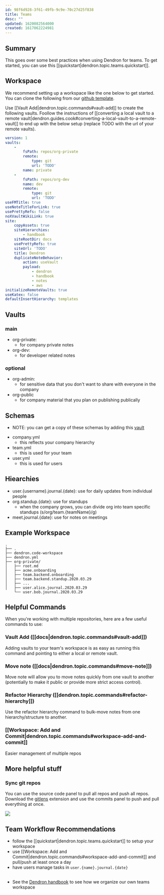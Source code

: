 ```yaml
---
id: 98f6d928-3f61-49fb-9c9e-70c27d25f838
title: Teams
desc: ""
updated: 1620082564000
created: 1617062224981
---
```


## Summary

This goes over some best practices when using Dendron for teams. To get started, you can use this [[quickstart|dendron.topic.teams.quickstart]].

## Workspace

We recommend setting up a workspace like the one below to get started. You can clone the following from our [github template](https://github.com/dendronhq/org-workspace-template). 

Use [[Vault Add|dendron.topic.commands#vault-add]] to create the following vaults. Foollow the instructions of [[converting a local vault to a remote vault|dendron.guides.cook#converting-a-local-vault-to-a-remote-vault]] to end up with the below setup (replace TODO with the url of your remote vaults).

```yml
version: 1
vaults:
    -
        fsPath: repos/org-private
        remote:
            type: git
            url: 'TODO'
        name: private
    -
        fsPath: repos/org-dev
        name: dev
        remote:
            type: git
            url: 'TODO'
useFMTitle: true
useNoteTitleForLink: true
usePrettyRefs: false
noXVaultWikiLink: true
site:
    copyAssets: true
    siteHierarchies:
        - handbook
    siteRootDir: docs
    usePrettyRefs: true
    siteUrl: 'TODO'
    title: Dendron
    duplicateNoteBehavior:
        action: useVault
        payload:
            - dendron
            - handbook
            - notes
            - aws
initializeRemoteVaults: true
useKatex: false
defaultInsertHierarchy: templates
```

## Vaults

### main
- org-private: 
  - for company private notes
- org-dev: 
  - for developer related notes

### optional
- org-admin: 
  - for sensitive data that you don't want to share with everyone in the company 
- org-public
  - for company material that you plan on publishing publically

## Schemas
- NOTE: you can get a copy of these schemas by adding this [vault](https://github.com/kevinslin/schemas)
<!-- -->
- company.yml
  - this reflects your company hierarchy
- team.yml
  - this is used for your team
- user.yml
  - this is used for users

## Hiearchies
- user.{username}.journal.{date}: use for daily updates from individual people
- org.standup.{date}: use for standups
  - when the company grows, you can divide org into team specific standups (s/org/team.{teamName}/g)
- meet.journal.{date}: use for notes on meetings

## Example Workspace

```
.
├── .
├── dendron.code-workspace
├── dendron.yml
├── org-private/
│   ├── root.md
│   ├── acme.onboarding
│   ├── team.backend.onboarding
│   ├── team.backend.standup.2020.03.29
│   ├── ...
│   ├── user.alice.journal.2020.03.29
    └── user.bob.journal.2020.03.29
```

## Helpful Commands

When you're working with multiple repositories, here are a few useful commands to use:

### Vault Add ([[docs|dendron.topic.commands#vault-add]])

Adding vaults to your team's workspace is as easy as running this command and pointing to either a local or remote vault.

### Move note ([[docs|dendron.topic.commands#move-note]])

Move note will allow you to move notes quickly from one vault to another (potentially to make it public or provide more strict access control).

### Refactor Hierarchy ([[dendron.topic.commands#refactor-hierarchy]])

Use the refactor hierarchy command to bulk-move notes from one hierarchy/structure to another.

### [[Workspace: Add and Commit|dendron.topic.commands#workspace-add-and-commit]]

Easier management of multiple repos

## More helpful stuff

### Sync git repos
You can use the source code panel to pull all repos and push all repos. Download the [gitlens](https://github.com/eamodio/vscode-gitlens) extension and use the commits panel to push and pull everything at once.

![](https://foundation-prod-assetspublic53c57cce-8cpvgjldwysl.s3-us-west-2.amazonaws.com/assets/images/push-and-pull.jpg)

## Team Workflow Recommendations
- follow the [[quickstart|dendron.topic.teams.quickstart]] to setup your workspace
- use [[Workspace: Add and Commit|dendron.topic.commands#workspace-add-and-commit]] and pull/push at least once a day
- have users manage tasks in `user.{name}.journal.{date}` 

## 
- See the [Dendron handbook](https://handbook.dendron.so/notes/fc057be8-80e7-4a08-bca6-5bd6bc398eea.html) to see how we organize our own teams workspace 